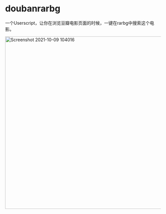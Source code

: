 # doubanrarbg
一个Userscript，让你在浏览豆瓣电影页面的时候，一键在rarbg中搜索这个电影。

<img width="557" alt="Screenshot 2021-10-09 104016" src="https://user-images.githubusercontent.com/3389447/136641268-4667f5d2-7507-4293-bcbe-f9157f073b1d.png">
